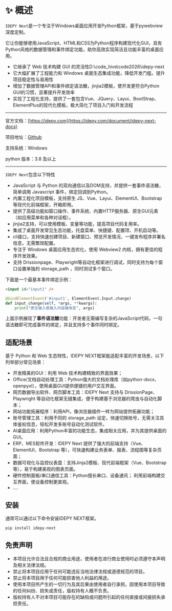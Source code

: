 # ✨️ 概述

`IDEPY Next`是一个专注于Windows桌面应用开发Python框架，基于pywebview深度定制。

它让你能够使用JavaScript、HTML和CSS为Python程序构建现代化GUI，具有Python风格的数据管理和事件绑定功能，助你高效实现简洁且功能丰富的桌面应用。


* 它继承了 Web 技术构建 GUI 的灵活性D:\code_hive\code2026\idepy-next
* 它大幅扩展了工程能力和 Windows 桌面生态集成功能，降低开发门槛，提升项目稳定性与易用性
* 增加了数据管理API和事件绑定语法糖，jinjia2模板，使开发更符合Python GUI的习惯，显著提升开发效率
* 实现了工程化支持，提供了一套包含Vue、JQuery、Layui、BootStrap、ElementPlus的现代化模板，极大简化了项目入门和开发流程

---
官方文档：[https://idepy.com](https://idepy.com/document/idepy-next-docs)

项目地址：[Github](http://github.com/maplesunrise/idepy-next/) 

支持系统：Windows

python 版本：3.8 及以上

---

`IDEPY Next`包含以下特性
* JavaScript 与 Python 的双向通信以及DOM支持，并提供一套事件语法糖，简单调用 Javascript 事件，绑定回调到Python。
* 内置工程化项目模板，支持原生 JS、Vue、Layui、ElementUI、Bootstrap 等现代化前端框架，开箱即用。
* 提供了高级功能如窗口操作、事件系统、内置HTTP服务器、原生GUI元素（如应用菜单和各种对话框）。
* jinjia2支持，可以使用模板、变量等功能，提高项目代码复用率。
* 集成了桌面开发常见生态功能，托盘菜单、快捷键、配置项、开机启动等。
* cli接口，支持快速创建项目、新建窗口、预览开发情况、一键发布程序并署名信息，无需繁琐配置。
* 专注于 Windows 桌面应用生态优化，使用 Webview2 内核，拥有更佳的程序开发效果。
* 支持 Drissionpage、Playwright等自动化框架进行调试，同时支持为每个窗口设置单独的 storage_path ，同时测试多个窗口。

下面是一个最基本事件绑定示例：
```html
<input id="input1" />
```
```python
@bindElementEvent('#input1', ElementEvent.Input.change)
def input_change(self, *args, **kwargs):
    print("原生输入框输入内容被改变", args)
```
上面示例展现了**事件语法糖**功能：开发者无需编写复杂的JavaScript代码，一句语法糖即可完成事件的绑定，并且支持多个事件同时绑定。

## 适配场景
基于 Python 和 Web 生态特性，IDEPY NEXT框架能适配丰富的开发场景，以下列举部分常见场景：
* 开发精美的GUI：利用 Web 技术构建精致的界面效果；
* Office/文档自动处理工具：Python强大的文档处理库（如python-docx、openpyxl），使用桌面GUI提供便捷的用户交互界面。
* 网页数据导出软件、网页脚本工具：IDEPY Next 支持与 DrissionPage、Playwright 等自动化框架无缝集成，便于构建基于浏览器的爬虫与自动化脚本；
* 网站功能拓展程序：利用API，像浏览器插件一样为网站提供拓展功能；
* 账号管理工具：利用不同的 storage_path 设定，快速切换账号，无需关注具体鉴权信息，轻松开发多账号自动化测试软件。
* AI桌面应用：利用Python丰富的功能生态，集成相关应用，并为其提供桌面的GUI。
* ERP、MES软件开发：IDEPY Next 提供了强大的前端支持（Vue、ElementUI、Bootstrap 等），可快速构建业务表单、报表、流程图等复杂页面；
* 数据可视化与监控仪表盘：支持Jinja2模板、现代前端框架（Vue、Bootstrap等），易于构建美观的图表页面。
* 硬件控制面板/串口通信工具：Python擅长串口、设备通讯； 利用前端构建交互界面，使设备控制更直观。
* ....

## 安装
通常可以通过以下命令安装IDEPY NEXT框架。
```bash
pip install idepy-next
```

## 免责声明
* 本项目允许合法且合规的商业用途，使用者在进行商业使用时必须遵守本声明及相关法律法规。
* 禁止将本项目应用于任何可能违反当地法律法规或道德规范的项目。
* 禁止将本项目用于任何可能损害他人利益的用途。
* 使用本项目所产生的一切行为及其后果由使用者自行承担。因使用本项目导致的任何纠纷、损失或责任，版权持有人概不负责。
* 版权持有人不对本项目可能存在的缺陷或问题所引起的任何直接或间接损失承担责任。





